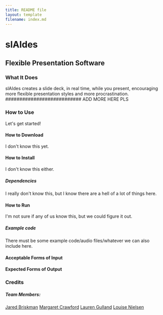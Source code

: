 ```yaml
---
title: README file
layout: template
filename: index.md
---
```

# slAIdes
## Flexible Presentation Software

### What It Does
slAIdes creates a slide deck, in real time, while you present, encouraging more flexible presentation styles and more procrastination.
########################### ADD MORE HERE PLS

### How to Use
Let's get started!

#### How to Download
I don't know this yet.

#### How to Install
I don't know this either.

##### Dependencies
I really don't know this, but I know there are a hell of a lot of things here.


#### How to Run
I'm not sure if any of us know this, but we could figure it out.

##### Example code
There must be some example code/audio files/whatever we can also include here.

#### Acceptable Forms of Input


#### Expected Forms of Output


### Credits
##### Team Members:
[Jared Briskman](https://github.com/jaredbriskman "Jared's Github profile")
[Margaret Crawford](https://github.com/Margaretmcrawf "Margo's Github profile")
[Lauren Gulland](https://github.com/laurengulland "Lauren's Github profile")
[Louise Nielsen](https://github.com/nielsenlouise "Louise's Github profile")
